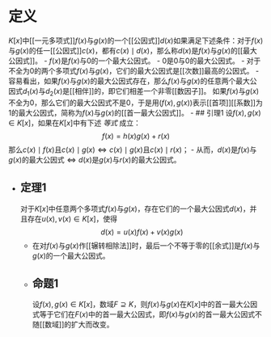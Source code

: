 # 定义
$K[x]$中[[一元多项式]]$f(x)$与$g(x)$的一个[[公因式]]$d(x)$如果满足下述条件：对于$f(x)$与$g(x)$的任一[[公因式]]$c(x)$，都有$c(x)\mid d(x)$，那么称$d(x)$是$f(x)$与$g(x)$的[[最大公因式]]。
	- $f(x)$是$f(x)$与$0$的一个最大公因式。
	- $0$是$0$与$0$的最大公因式。
	- 对于不全为$0$的两个多项式$f(x)$与$g(x)$，它们的最大公因式是[[次数]]最高的公因式。
	- 容易看出，如果$f(x)$与$g(x)$的最大公因式存在，那么$f(x)$与$g(x)$的任意两个最大公因式$d_1(x)$与$d_2(x)$是[[相伴]]的，即它们相差一个非零[[数因子]]。
	  如果$f(x)$与$g(x)$不全为$0$，那么它们的最大公因式不是$0$，于是用$(f(x),g(x))$表示[[首项]][[系数]]为$1$的最大公因式，简称为$f(x)$与$g(x)$的[[首一最大公因式]]。
	- ## 引理1
	  设$f(x),g(x)\in K[x]$，如果在$K[x]$中有下述 *等式* 成立：
	  $$f(x)=h(x)g(x)+r(x)$$
	  那么$c(x)\mid f(x)$且$c(x)\mid g(x)\Longleftrightarrow c(x)\mid g(x)$且$c(x)\mid r(x)$；
	- 从而，$d(x)$是$f(x)$与$g(x)$的最大公因式$\Longleftrightarrow d(x)$是$g(x)$与$r(x)$的最大公因式。
- ## 定理1
  对于$K[x]$中任意两个多项式$f(x)$与$g(x)$，存在它们的一个最大公因式$d(x)$，并且存在$u(x),v(x)\in K[x]$，使得
  $$d(x)=u(x)f(x)+v(x)g(x)$$
	- 在对$f(x)$与$g(x)$作[[辗转相除法]]时，最后一个不等于零的[[余式]]是$f(x)$与$g(x)$的一个最大公因式。
	- ## 命题1
	  设$f(x),g(x)\in K[x]$，数域$F\supseteq K$，则$f(x)$与$g(x)$在$K[x]$中的首一最大公因式等于它们在$F(x)$中的首一最大公因式，即$f(x)$与$g(x)$的首一最大公因式不随[[数域]]的扩大而改变。